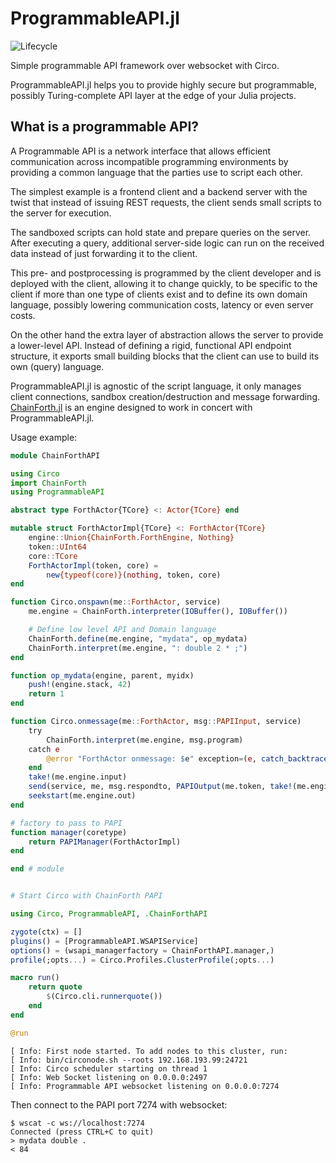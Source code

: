 # ProgrammableAPI.jl

![Lifecycle](https://img.shields.io/badge/lifecycle-experimental-orange.svg)
<!--
[![Documentation](https://img.shields.io/badge/docs-stable-blue.svg)](https://tisztamo.github.io/ProgrammableAPI.jl/stable)
[![Documentation](https://img.shields.io/badge/docs-master-blue.svg)](https://tisztamo.github.io/ProgrammableAPI.jl/dev)
-->

Simple programmable API framework over websocket with Circo.

ProgrammableAPI.jl helps you to provide highly secure but programmable, possibly Turing-complete API layer at the edge of your Julia projects.

## What is a programmable API?

A Programmable API is a network interface that allows efficient communication across incompatible programming environments by providing a common language that the parties use to script each other.

The simplest example is a frontend client and a backend server with the twist that instead of issuing REST requests, the client sends small scripts to the server for execution.

The sandboxed scripts can hold state and prepare queries on the server. After executing a query, additional server-side logic can run on the received data instead of just forwarding it to the client.

This pre- and postprocessing is programmed by the client developer and is deployed with the client, allowing it to change quickly, to be specific to the client if more than one type of clients exist and to define its own domain language, possibly lowering communication costs, latency or even server costs.

On the other hand the extra layer of abstraction allows the server to provide a lower-level API. Instead of defining a rigid, functional API endpoint structure, it exports small building blocks that the client can use to build its own (query) language.

ProgrammableAPI.jl is agnostic of the script language, it only manages client connections, sandbox creation/destruction and message forwarding. [ChainForth.jl](https://github.com/tisztamo/ChainForth.jl) is an engine designed to work in concert with ProgrammableAPI.jl.

Usage example:

```julia
module ChainForthAPI

using Circo
import ChainForth
using ProgrammableAPI

abstract type ForthActor{TCore} <: Actor{TCore} end

mutable struct ForthActorImpl{TCore} <: ForthActor{TCore}
    engine::Union{ChainForth.ForthEngine, Nothing}
    token::UInt64
    core::TCore
    ForthActorImpl(token, core) =
        new{typeof(core)}(nothing, token, core)
end

function Circo.onspawn(me::ForthActor, service)
    me.engine = ChainForth.interpreter(IOBuffer(), IOBuffer())

    # Define low level API and Domain language
    ChainForth.define(me.engine, "mydata", op_mydata)
    ChainForth.interpret(me.engine, ": double 2 * ;")
end

function op_mydata(engine, parent, myidx)
    push!(engine.stack, 42)
    return 1
end

function Circo.onmessage(me::ForthActor, msg::PAPIInput, service)
    try
        ChainForth.interpret(me.engine, msg.program)
    catch e
        @error "ForthActor onmessage: $e" exception=(e, catch_backtrace())
    end
    take!(me.engine.input)
    send(service, me, msg.respondto, PAPIOutput(me.token, take!(me.engine.out)))
    seekstart(me.engine.out)    
end

# factory to pass to PAPI
function manager(coretype)
    return PAPIManager(ForthActorImpl)
end

end # module


# Start Circo with ChainForth PAPI

using Circo, ProgrammableAPI, .ChainForthAPI

zygote(ctx) = []
plugins() = [ProgrammableAPI.WSAPIService]
options() = (wsapi_managerfactory = ChainForthAPI.manager,)
profile(;opts...) = Circo.Profiles.ClusterProfile(;opts...)

macro run()
    return quote
        $(Circo.cli.runnerquote())
    end
end

@run
```

```
[ Info: First node started. To add nodes to this cluster, run:
[ Info: bin/circonode.sh --roots 192.168.193.99:24721
[ Info: Circo scheduler starting on thread 1
[ Info: Web Socket listening on 0.0.0.0:2497
[ Info: Programmable API websocket listening on 0.0.0.0:7274
```

Then connect to the PAPI port 7274 with websocket:

```
$ wscat -c ws://localhost:7274
Connected (press CTRL+C to quit)
> mydata double .
< 84
```


